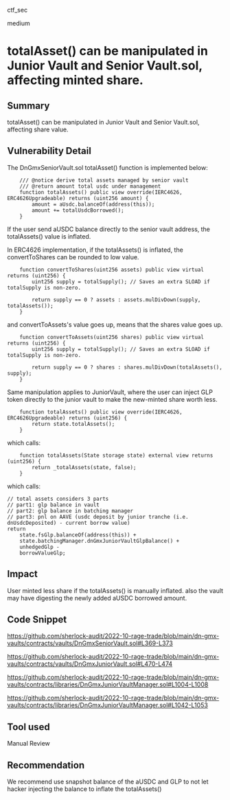 ctf_sec

medium

# totalAsset() can be manipulated in Junior Vault and Senior Vault.sol, affecting minted share.

## Summary

totalAsset() can be manipulated in Junior Vault and Senior Vault.sol, affecting share value.

## Vulnerability Detail

The DnGmxSeniorVault.sol totalAsset() function is implemented below:

```solidity
    /// @notice derive total assets managed by senior vault
    /// @return amount total usdc under management
    function totalAssets() public view override(IERC4626, ERC4626Upgradeable) returns (uint256 amount) {
        amount = aUsdc.balanceOf(address(this));
        amount += totalUsdcBorrowed();
    }
```

If the user send aUSDC balance directly to the senior vault address, the totalAssets() value is inflated.

In ERC4626 implementation, if the totalAssets() is inflated, the convertToShares can be rounded to low value.

```solidity
    function convertToShares(uint256 assets) public view virtual returns (uint256) {
        uint256 supply = totalSupply(); // Saves an extra SLOAD if totalSupply is non-zero.

        return supply == 0 ? assets : assets.mulDivDown(supply, totalAssets());
    }
```

and convertToAssets's value goes up, means that the shares value goes up.

```solidity
    function convertToAssets(uint256 shares) public view virtual returns (uint256) {
        uint256 supply = totalSupply(); // Saves an extra SLOAD if totalSupply is non-zero.

        return supply == 0 ? shares : shares.mulDivDown(totalAssets(), supply);
    }

```

Same manipulation applies to JuniorVault, where the user can inject GLP token directly to the junior vault to make the new-minted share worth less.

```solidity
    function totalAssets() public view override(IERC4626, ERC4626Upgradeable) returns (uint256) {
        return state.totalAssets();
    }
```

which calls:

```solidity
    function totalAssets(State storage state) external view returns (uint256) {
        return _totalAssets(state, false);
    }
```

which calls:

```solidity
// total assets considers 3 parts
// part1: glp balance in vault
// part2: glp balance in batching manager
// part3: pnl on AAVE (usdc deposit by junior tranche (i.e. dnUsdcDeposited) - current borrow value)
return
    state.fsGlp.balanceOf(address(this)) +
    state.batchingManager.dnGmxJuniorVaultGlpBalance() +
    unhedgedGlp -
    borrowValueGlp;
```

## Impact

User minted less share if the totalAssets() is manually inflated. also the vault may have digesting the newly added aUSDC borrowed amount.

## Code Snippet

https://github.com/sherlock-audit/2022-10-rage-trade/blob/main/dn-gmx-vaults/contracts/vaults/DnGmxSeniorVault.sol#L369-L373

https://github.com/sherlock-audit/2022-10-rage-trade/blob/main/dn-gmx-vaults/contracts/vaults/DnGmxJuniorVault.sol#L470-L474

https://github.com/sherlock-audit/2022-10-rage-trade/blob/main/dn-gmx-vaults/contracts/libraries/DnGmxJuniorVaultManager.sol#L1004-L1008

https://github.com/sherlock-audit/2022-10-rage-trade/blob/main/dn-gmx-vaults/contracts/libraries/DnGmxJuniorVaultManager.sol#L1042-L1053

## Tool used

Manual Review

## Recommendation

We recommend use snapshot balance of the aUSDC and GLP to not let hacker injecting the balance to inflate the totalAssets()
